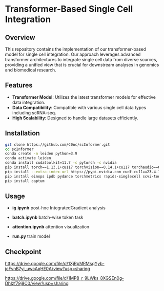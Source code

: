 # Transformer-Based Single Cell Integration

## Overview
This repository contains the implementation of our transformer-based model for single cell integration. Our approach leverages advanced transformer architectures to integrate single cell data from diverse sources, providing a unified view that is crucial for downstream analyses in genomics and biomedical research.

## Features
- **Transformer Model**: Utilizes the latest transformer models for effective data integration.
- **Data Compatibility**: Compatible with various single cell data types including scRNA-seq.
- **High Scalability**: Designed to handle large datasets efficiently.

## Installation
```bash
git clone https://github.com/C0nc/scInformer.git
cd scInformer
conda create -n leiden python=3.9
conda activate leiden
conda install cudatoolkit=11.7 -c pytorch -c nvidia
pip install torch==1.13.1+cu117 torchvision==0.14.1+cu117 torchaudio==0.13.1 --extra-index-url https://download.pytorch.org/whl/cu117
pip install --extra-index-url https://pypi.nvidia.com cudf-cu11==23.4.1 dask-cudf-cu11==23.4.1 cuml-cu11==23.4.1 cugraph-cu11==23.4.1 cucim==23.4.1
pip install einops ipdb pydance torchmetrics rapids-singlecell scvi-tools scib wandb hdf5plugin
pip install captum
```

## Usage

- **ig.ipynb** post-hoc IntegratedGradient analysis

- **batch.ipynb**  batch-wise token task

- **attention.ipynb**  attention visualization

- **run.py** train model

## Checkpoint 

https://drive.google.com/file/d/1XjRpMRMsqYyb-jcFvnB7yj_uwcAqHE0A/view?usp=sharing

https://drive.google.com/file/d/1MP8_r_9LWks_8XGSEn0g-Dhlzf79j8C0/view?usp=sharing
